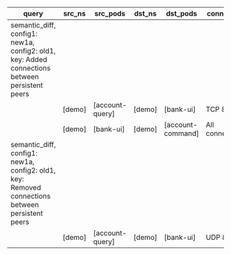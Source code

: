 |query|src_ns|src_pods|dst_ns|dst_pods|connection|
|---|---|---|---|---|---|
|semantic_diff, config1: new1a, config2: old1, key: Added connections between persistent peers||||||
||[demo]|[account-query]|[demo]|[bank-ui]|TCP 8080|
||[demo]|[bank-ui]|[demo]|[account-command]|All connections|
|semantic_diff, config1: new1a, config2: old1, key: Removed connections between persistent peers||||||
||[demo]|[account-query]|[demo]|[bank-ui]|UDP 8080|

